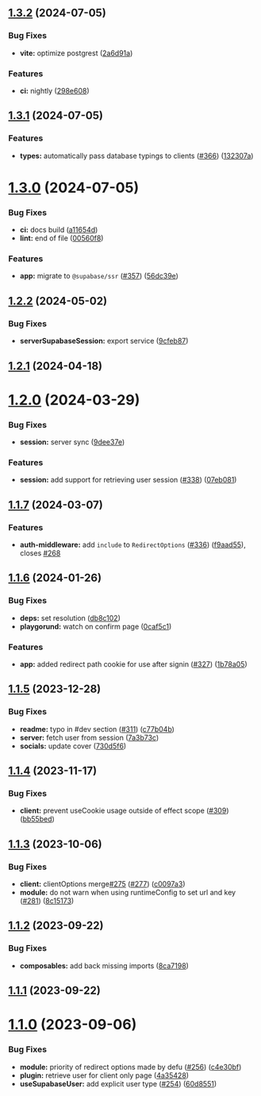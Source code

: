 

## [1.3.2](https://github.com/nuxt-community/supabase-module/compare/v1.3.1...v1.3.2) (2024-07-05)


### Bug Fixes

* **vite:** optimize postgrest ([2a6d91a](https://github.com/nuxt-community/supabase-module/commit/2a6d91a3ee83aa65cc5741afea907ca474e61d64))


### Features

* **ci:** nightly ([298e608](https://github.com/nuxt-community/supabase-module/commit/298e608442ac5e8c15aa61c01411585e57732f4a))

## [1.3.1](https://github.com/nuxt-community/supabase-module/compare/v1.3.0...v1.3.1) (2024-07-05)


### Features

* **types:** automatically pass database typings to clients ([#366](https://github.com/nuxt-community/supabase-module/issues/366)) ([132307a](https://github.com/nuxt-community/supabase-module/commit/132307a5267d477300a05f733d645eececae1549))

# [1.3.0](https://github.com/nuxt-community/supabase-module/compare/v1.2.2...v1.3.0) (2024-07-05)


### Bug Fixes

* **ci:** docs build ([a11654d](https://github.com/nuxt-community/supabase-module/commit/a11654df11e785de7bd701452b5dfec7ed44734a))
* **lint:** end of file ([00560f8](https://github.com/nuxt-community/supabase-module/commit/00560f87cb6bfdb2005e3d5562487e1f83e9fd18))


### Features

* **app:** migrate to `@supabase/ssr` ([#357](https://github.com/nuxt-community/supabase-module/issues/357)) ([56dc39e](https://github.com/nuxt-community/supabase-module/commit/56dc39e7ae2acdcfab065d52a8040aa122e7626b))

## [1.2.2](https://github.com/nuxt-community/supabase-module/compare/v1.2.1...v1.2.2) (2024-05-02)


### Bug Fixes

* **serverSupabaseSession:** export service ([9cfeb87](https://github.com/nuxt-community/supabase-module/commit/9cfeb8726d562c5aac6fe1efa7dd1664bc39ed66))

## [1.2.1](https://github.com/nuxt-community/supabase-module/compare/v1.2.0...v1.2.1) (2024-04-18)

# [1.2.0](https://github.com/nuxt-community/supabase-module/compare/v1.1.7...v1.2.0) (2024-03-29)


### Bug Fixes

* **session:** server sync ([9dee37e](https://github.com/nuxt-community/supabase-module/commit/9dee37ee030506fc7888dfbb6cc1f29b9126a728))


### Features

* **session:** add support for retrieving user session ([#338](https://github.com/nuxt-community/supabase-module/issues/338)) ([07eb081](https://github.com/nuxt-community/supabase-module/commit/07eb081d532510da4152554c7010c79ed6008559))

## [1.1.7](https://github.com/nuxt-community/supabase-module/compare/v1.1.6...v1.1.7) (2024-03-07)


### Features

* **auth-middleware:** add `include` to `RedirectOptions` ([#336](https://github.com/nuxt-community/supabase-module/issues/336)) ([f9aad55](https://github.com/nuxt-community/supabase-module/commit/f9aad558da8171af1c442a60915c979eb10b8fab)), closes [#268](https://github.com/nuxt-community/supabase-module/issues/268)

## [1.1.6](https://github.com/nuxt-community/supabase-module/compare/v1.1.5...v1.1.6) (2024-01-26)


### Bug Fixes

* **deps:** set resolution ([db8c102](https://github.com/nuxt-community/supabase-module/commit/db8c102fb9d69395528eece3e1e0552a16e673da))
* **playgorund:** watch on confirm page ([0caf5c1](https://github.com/nuxt-community/supabase-module/commit/0caf5c11d632df6b7e74e5e8973ee56a38b1c968))


### Features

* **app:** added redirect path cookie for use after signin ([#327](https://github.com/nuxt-community/supabase-module/issues/327)) ([1b78a05](https://github.com/nuxt-community/supabase-module/commit/1b78a050fdc6da155434e261823b029f9dce2d40))

## [1.1.5](https://github.com/nuxt-community/supabase-module/compare/v1.1.4...v1.1.5) (2023-12-28)


### Bug Fixes

* **readme:** typo in #dev section ([#311](https://github.com/nuxt-community/supabase-module/issues/311)) ([c77b04b](https://github.com/nuxt-community/supabase-module/commit/c77b04b9513425bd20b20d1296ccb942445c8f7e))
* **server:** fetch user from session ([7a3b73c](https://github.com/nuxt-community/supabase-module/commit/7a3b73c36cc9aea10100a0ff37b0e0e7ecefe2a8))
* **socials:** update cover ([730d5f6](https://github.com/nuxt-community/supabase-module/commit/730d5f671386aeffc15cf80dd2fd965440b156e1))

## [1.1.4](https://github.com/nuxt-community/supabase-module/compare/v1.1.3...v1.1.4) (2023-11-17)


### Bug Fixes

* **client:** prevent useCookie usage outside of effect scope ([#309](https://github.com/nuxt-community/supabase-module/issues/309)) ([bb55bed](https://github.com/nuxt-community/supabase-module/commit/bb55bed870efb68c39f255ddbcbe0b5446965399))

## [1.1.3](https://github.com/nuxt-community/supabase-module/compare/v1.1.2...v1.1.3) (2023-10-06)


### Bug Fixes

* **client:** clientOptions merge[#275](https://github.com/nuxt-community/supabase-module/issues/275) ([#277](https://github.com/nuxt-community/supabase-module/issues/277)) ([c0097a3](https://github.com/nuxt-community/supabase-module/commit/c0097a355b859cb6a2d97884a7648284128acca2))
* **module:** do not warn when using runtimeConfig to set url and key ([#281](https://github.com/nuxt-community/supabase-module/issues/281)) ([8c15173](https://github.com/nuxt-community/supabase-module/commit/8c151737b55738c68fc24b5e4db2517c4e866693))

## [1.1.2](https://github.com/nuxt-community/supabase-module/compare/v1.1.1...v1.1.2) (2023-09-22)


### Bug Fixes

* **composables:** add back missing imports ([8ca7198](https://github.com/nuxt-community/supabase-module/commit/8ca71980160e39456ddef11adc7e3ea5253b5d2e))

## [1.1.1](https://github.com/nuxt-community/supabase-module/compare/v1.1.0...v1.1.1) (2023-09-22)

# [1.1.0](https://github.com/nuxt-community/supabase-module/compare/v1.0.2...v1.1.0) (2023-09-06)


### Bug Fixes

* **module:** priority of redirect options made by defu ([#256](https://github.com/nuxt-community/supabase-module/issues/256)) ([c4e30bf](https://github.com/nuxt-community/supabase-module/commit/c4e30bf50eb7816fee3a2e46b404df5ce9f7cf4d))
* **plugin:** retrieve user for client only page ([4a35428](https://github.com/nuxt-community/supabase-module/commit/4a35428e26542bf22b3288db6e9a9309f1310705))
* **useSupabaseUser:** add explicit user type ([#254](https://github.com/nuxt-community/supabase-module/issues/254)) ([60d8551](https://github.com/nuxt-community/supabase-module/commit/60d8551ee83a9c64a962b9f76b881b17d7384736))
